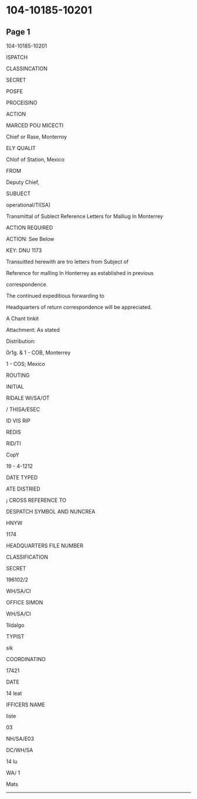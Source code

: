 # 104-10185-10201

## Page 1

104-10185-10201

ISPATCH

CLASSINCATION

SECRET

POSFE

PROCEISINO

ACTION

MARCED POU MICECTI

Chief or Rase, Monterroy

ELY QUALIT

Chlof of Station, Mexico

FROM

Deputy Chief,

SUBUECT

operational/TI(SA)

Transmittal of Sublect Reference Letters for Malliug In Monterrey

ACTION REQUIRED

ACTION: See Below

KEY: DNU 1173

Transuitted herewith are tro letters from Subject of

Reference for malling In Honterrey as established in previous

correspondence.

The continued expeditious forwarding to

Headquarters of return correspondence will be appreciated.

A Chant tinkit

Attachment: As stated

Distribution:

0r1g. & 1 - COB, Monterrey

1 - COS; Mexico

ROUTING

INITIAL

RIDALE WI/SA/OT

/ THISA/ESEC

ID VIS RIP

REDIS

RID/TI

CopY

19 - 4-1212

DATE TYPED

ATE DISTRIED

¡ CROSS REFERENCE TO

DESPATCH SYMBOL AND NUNCREA

HNYW

1174

HEADQUARTERS FILE NUMBER

CLASSIFICATION

SECRET

196102/2

WH/SA/CI

OFFICE SIMON

WH/SA/CI

1lidalgo

TYPIST

sik

COORDINATINO

17421

DATE

14 leat

IFFICERS NAME

liste

03

NH/SA/E03

DC/WH/SA

14 lu

WA/ 1

Mats

---

